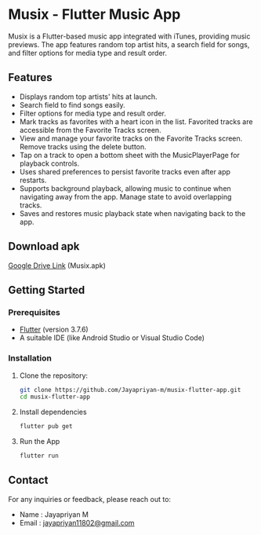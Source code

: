 # Musix - Flutter Music App

Musix is a Flutter-based music app integrated with iTunes, providing music previews. The app features random top artist hits, a search field for songs, and filter options for media type and result order.

## Features

- Displays random top artists' hits at launch.
- Search field to find songs easily.
- Filter options for media type and result order.
- Mark tracks as favorites with a heart icon in the list. Favorited tracks are accessible from the Favorite Tracks screen.
- View and manage your favorite tracks on the Favorite Tracks screen. Remove tracks using the delete button.
- Tap on a track to open a bottom sheet with the MusicPlayerPage for playback controls.
- Uses shared preferences to persist favorite tracks even after app restarts.
- Supports background playback, allowing music to continue when navigating away from the app. Manage state to avoid overlapping tracks.
- Saves and restores music playback state when navigating back to the app.

## Download apk
[Google Drive Link](https://drive.google.com/file/d/11ShWA-BIVUO9dauQROdNjJ1ftCr0O8_f/view?usp=sharing) (Musix.apk)

## Getting Started

### Prerequisites

- [Flutter](https://flutter.dev/docs/get-started/install) (version 3.7.6)
- A suitable IDE (like Android Studio or Visual Studio Code)

### Installation

1. Clone the repository:

   ```bash
   git clone https://github.com/Jayapriyan-m/musix-flutter-app.git
   cd musix-flutter-app
   
2. Install dependencies

   ```bash
   flutter pub get

3. Run the App

   ```bash
   flutter run

## Contact
For any inquiries or feedback, please reach out to:
- Name : Jayapriyan M
- Email : jayapriyan11802@gmail.com
  
